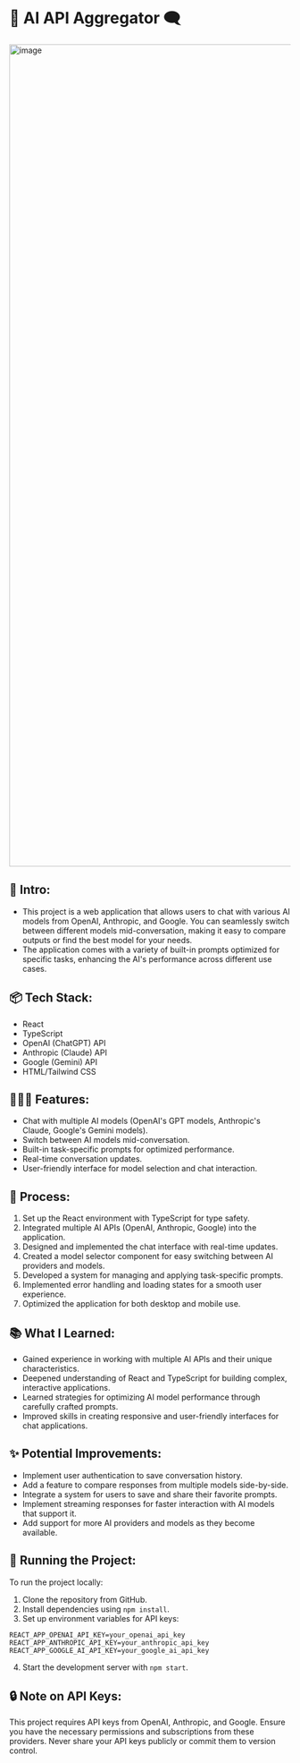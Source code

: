 # 🤖 AI API Aggregator 🗨️

<img width="1470" alt="image" src="https://github.com/user-attachments/assets/0a3ae182-ae2e-4da7-a4c4-1eb79a450741">

## 👋 **Intro:**
- This project is a web application that allows users to chat with various AI models from OpenAI, Anthropic, and Google. You can seamlessly switch between different models mid-conversation, making it easy to compare outputs or find the best model for your needs.
- The application comes with a variety of built-in prompts optimized for specific tasks, enhancing the AI's performance across different use cases.

## 📦 **Tech Stack:**
- React
- TypeScript
- OpenAI (ChatGPT) API
- Anthropic (Claude) API
- Google (Gemini) API
- HTML/Tailwind CSS

## 👩🏽‍🍳 **Features:**
- Chat with multiple AI models (OpenAI's GPT models, Anthropic's Claude, Google's Gemini models).
- Switch between AI models mid-conversation.
- Built-in task-specific prompts for optimized performance.
- Real-time conversation updates.
- User-friendly interface for model selection and chat interaction.

## 💭 **Process:**
1. Set up the React environment with TypeScript for type safety.
2. Integrated multiple AI APIs (OpenAI, Anthropic, Google) into the application.
3. Designed and implemented the chat interface with real-time updates.
4. Created a model selector component for easy switching between AI providers and models.
5. Developed a system for managing and applying task-specific prompts.
6. Implemented error handling and loading states for a smooth user experience.
7. Optimized the application for both desktop and mobile use.

## 📚 **What I Learned:**
- Gained experience in working with multiple AI APIs and their unique characteristics.
- Deepened understanding of React and TypeScript for building complex, interactive applications.
- Learned strategies for optimizing AI model performance through carefully crafted prompts.
- Improved skills in creating responsive and user-friendly interfaces for chat applications.

## ✨ **Potential Improvements:**
- Implement user authentication to save conversation history.
- Add a feature to compare responses from multiple models side-by-side.
- Integrate a system for users to save and share their favorite prompts.
- Implement streaming responses for faster interaction with AI models that support it.
- Add support for more AI providers and models as they become available.

## 🚦 **Running the Project:**
To run the project locally:
1. Clone the repository from GitHub.
2. Install dependencies using `npm install`.
3. Set up environment variables for API keys:
  ```
  REACT_APP_OPENAI_API_KEY=your_openai_api_key
  REACT_APP_ANTHROPIC_API_KEY=your_anthropic_api_key
  REACT_APP_GOOGLE_AI_API_KEY=your_google_ai_api_key
```
4. Start the development server with `npm start`.

## 🔒 **Note on API Keys:**
This project requires API keys from OpenAI, Anthropic, and Google. Ensure you have the necessary permissions and subscriptions from these providers. Never share your API keys publicly or commit them to version control.


